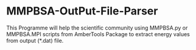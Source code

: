 MMPBSA-OutPut-File-Parser
=========================

This Programme will help the scientific community using MMPBSA.py or MMPBSA.MPI scripts from AmberTools Package to extract energy values from output (*.dat) file.
